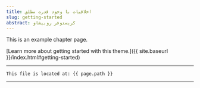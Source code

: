 ```yaml
---
title: اخلاقیات با وجود قدرت مطلق
slug: getting-started
abstract: کریستوفر روبیشاو
---
```


This is an example chapter page.

[Learn more about getting started with this theme.]({{ site.baseurl }}/index.html#getting-started)

---
```
This file is located at: {{ page.path }}
```
---
    
